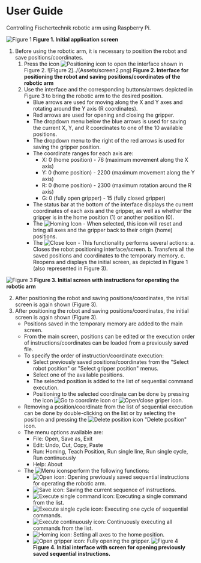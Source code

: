 # User Guide

Controlling Fischertechnik robotic arm using Raspberry Pi.

![Figure 1](../Assets/screen1_empty.png)
**Figure 1. Initial application screen**

1. Before using the robotic arm, it is necessary to position the robot and save positions/coordinates.
    1. Press the icon ![Positioning icon](../Assets/position_icon.png) to open the interface shown in Figure 2.
![Figure 2]../(Assets/screen2.png)
**Figure 2. Interface for positioning the robot and saving positions/coordinates of the robotic arm**
    1. Use the interface and the corresponding buttons/arrows depicted in Figure 3 to bring the robotic arm to the desired position.
        - Blue arrows are used for moving along the X and Y axes and rotating around the Y axis (R coordinates).
        - Red arrows are used for opening and closing the gripper.
        - The dropdown menu below the blue arrows is used for saving the current X, Y, and R coordinates to one of the 10 available positions.
        - The dropdown menu to the right of the red arrows is used for saving the gripper position.
        - The coordinate ranges for each axis are:
            - X: 0 (home position) - 76 (maximum movement along the X axis)
            - Y: 0 (home position) - 2200 (maximum movement along the Y axis)
            - R: 0 (home position) - 2300 (maximum rotation around the R axis)
            - G: 0 (fully open gripper) - 15 (fully closed gripper)
        - The status bar at the bottom of the interface displays the current coordinates of each axis and the gripper, as well as whether the gripper is in the home position (1) or another position (0).
        - The ![Homing Icon](../ButtonGraphics/search.png) - When selected, this icon will reset and bring all axes and the gripper back to their origin (home) positions.
        - The ![Close Icon](../ButtonGraphics/agt_action_fail_256.png) - This functionality performs several actions:
                a. Closes the robot positioning interface/screen.
                b. Transfers all the saved positions and coordinates to the temporary memory.
                c. Reopens and displays the initial screen, as depicted in Figure 1 (also represented in Figure 3).

![Figure 3](../Assets/screen1_filled.png)
**Figure 3. Initial screen with instructions for operating the robotic arm**

2. After positioning the robot and saving positions/coordinates, the initial screen is again shown (Figure 3).
2. After positioning the robot and saving positions/coordinates, the initial screen is again shown (Figure 3).
    - Positions saved in the temporary memory are added to the main screen.
    - From the main screen, positions can be edited or the execution order of instructions/coordinates can be loaded from a previously saved file.
    - To specify the order of instruction/coordinate execution:
        - Select previously saved positions/coordinates from the "Select robot position" or "Select gripper position" menus.
        - Select one of the available positions.
        - The selected position is added to the list of sequential command execution.
        - Positioning to the selected coordinate can be done by pressing the icon ![Go to coordinte icon](../ButtonGraphics/03_robot.png) or ![Open/close griper icon](../ButtonGraphics/06_robot.png).
    - Removing a position/coordinate from the list of sequential execution can be done by double-clicking on the list or by selecting the position and pressing the ![Delete position icon](../ButtonGraphics/hitchhikeguidetogalaxy1_close.png) "Delete position" icon.
    - The menu options available are:
        - File: Open, Save as, Exit
        - Edit: Undo, Cut, Copy, Paste
        - Run: Homing, Teach Position, Run single line, Run single cycle, Run continuously
        - Help: About
    - The ![Menu icons](../Assets/menu.png)perform the following functions:
        - ![Open icon](../ButtonGraphics/folder_yellow_open.png): Opening previously saved sequential instructions for operating the robotic arm.
        - ![Save icon](../ButtonGraphics/save.png): Saving the current sequence of instructions.
        - ![Execute single command icon](../ButtonGraphics/arrow_stop_down.png): Executing a single command from the list.
        - ![Execute single cycle icon](../ButtonGraphics/arrow_down_1.png): Executing one cycle of sequential commands.
        - ![Execute continuously icon](../ButtonGraphics/arrow_circle_down.png): Continuously executing all commands from the list.
        - ![Homing icon](../ButtonGraphics/search.png): Setting all axes to the home position.
        - ![Open gripper icon](../ButtonGraphics/rightleft2red.png): Fully opening the gripper.
    ![Figure 4](../Assets/screen1_open.png)
    **Figure 4. Initial interface with screen for opening previously saved sequential instructions.**